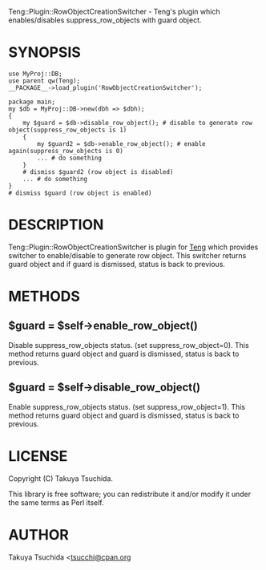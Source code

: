 Teng::Plugin::RowObjectCreationSwitcher - Teng's plugin which enables/disables suppress\_row\_objects with guard object.

# SYNOPSIS

    use MyProj::DB;
    use parent qw(Teng);
    __PACKAGE__->load_plugin('RowObjectCreationSwitcher');

    package main;
    my $db = MyProj::DB->new(dbh => $dbh);
    {
        my $guard = $db->disable_row_object(); # disable to generate row object(suppress_row_objects is 1)
        {
            my $guard2 = $db->enable_row_object(); # enable again(suppress_row_objects is 0)
            ... # do something
        }
        # dismiss $guard2 (row object is disabled)
        ... # do something
    }
    # dismiss $guard (row object is enabled)

# DESCRIPTION

Teng::Plugin::RowObjectCreationSwitcher is plugin for [Teng](http://search.cpan.org/perldoc?Teng) which provides switcher to enable/disable to generate row object.
This switcher returns guard object and if guard is dismissed, status is back to previous.

# METHODS

## $guard = $self->enable\_row\_object()

Disable suppress\_row\_objects status. (set suppress\_row\_object=0). This method returns guard object and guard is dismissed, status is back to previous. 

## $guard = $self->disable\_row\_object()

Enable suppress\_row\_objects status. (set suppress\_row\_object=1). This method returns guard object and guard is dismissed, status is back to previous. 



# LICENSE

Copyright (C) Takuya Tsuchida.

This library is free software; you can redistribute it and/or modify
it under the same terms as Perl itself.

# AUTHOR

Takuya Tsuchida <tsucchi@cpan.org<gt>
